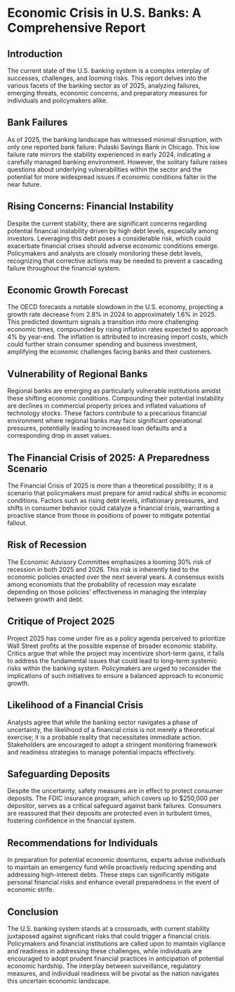 # Economic Crisis in U.S. Banks: A Comprehensive Report

## Introduction
The current state of the U.S. banking system is a complex interplay of successes, challenges, and looming risks. This report delves into the various facets of the banking sector as of 2025, analyzing failures, emerging threats, economic concerns, and preparatory measures for individuals and policymakers alike. 

## Bank Failures
As of 2025, the banking landscape has witnessed minimal disruption, with only one reported bank failure: Pulaski Savings Bank in Chicago. This low failure rate mirrors the stability experienced in early 2024, indicating a carefully managed banking environment. However, the solitary failure raises questions about underlying vulnerabilities within the sector and the potential for more widespread issues if economic conditions falter in the near future.

## Rising Concerns: Financial Instability
Despite the current stability, there are significant concerns regarding potential financial instability driven by high debt levels, especially among investors. Leveraging this debt poses a considerable risk, which could exacerbate financial crises should adverse economic conditions emerge. Policymakers and analysts are closely monitoring these debt levels, recognizing that corrective actions may be needed to prevent a cascading failure throughout the financial system.

## Economic Growth Forecast
The OECD forecasts a notable slowdown in the U.S. economy, projecting a growth rate decrease from 2.8% in 2024 to approximately 1.6% in 2025. This predicted downturn signals a transition into more challenging economic times, compounded by rising inflation rates expected to approach 4% by year-end. The inflation is attributed to increasing import costs, which could further strain consumer spending and business investment, amplifying the economic challenges facing banks and their customers.

## Vulnerability of Regional Banks
Regional banks are emerging as particularly vulnerable institutions amidst these shifting economic conditions. Compounding their potential instability are declines in commercial property prices and inflated valuations of technology stocks. These factors contribute to a precarious financial environment where regional banks may face significant operational pressures, potentially leading to increased loan defaults and a corresponding drop in asset values.

## The Financial Crisis of 2025: A Preparedness Scenario
The Financial Crisis of 2025 is more than a theoretical possibility; it is a scenario that policymakers must prepare for amid radical shifts in economic conditions. Factors such as rising debt levels, inflationary pressures, and shifts in consumer behavior could catalyze a financial crisis, warranting a proactive stance from those in positions of power to mitigate potential fallout.

## Risk of Recession 
The Economic Advisory Committee emphasizes a looming 30% risk of recession in both 2025 and 2026. This risk is inherently tied to the economic policies enacted over the next several years. A consensus exists among economists that the probability of recession may escalate depending on those policies' effectiveness in managing the interplay between growth and debt.

## Critique of Project 2025
Project 2025 has come under fire as a policy agenda perceived to prioritize Wall Street profits at the possible expense of broader economic stability. Critics argue that while the project may incentivize short-term gains, it fails to address the fundamental issues that could lead to long-term systemic risks within the banking system. Policymakers are urged to reconsider the implications of such initiatives to ensure a balanced approach to economic growth.

## Likelihood of a Financial Crisis
Analysts agree that while the banking sector navigates a phase of uncertainty, the likelihood of a financial crisis is not merely a theoretical exercise; it is a probable reality that necessitates immediate action. Stakeholders are encouraged to adopt a stringent monitoring framework and readiness strategies to manage potential impacts effectively.

## Safeguarding Deposits
Despite the uncertainty, safety measures are in effect to protect consumer deposits. The FDIC insurance program, which covers up to $250,000 per depositor, serves as a critical safeguard against bank failures. Consumers are reassured that their deposits are protected even in turbulent times, fostering confidence in the financial system.

## Recommendations for Individuals
In preparation for potential economic downturns, experts advise individuals to maintain an emergency fund while proactively reducing spending and addressing high-interest debts. These steps can significantly mitigate personal financial risks and enhance overall preparedness in the event of economic strife.

## Conclusion
The U.S. banking system stands at a crossroads, with current stability juxtaposed against significant risks that could trigger a financial crisis. Policymakers and financial institutions are called upon to maintain vigilance and readiness in addressing these challenges, while individuals are encouraged to adopt prudent financial practices in anticipation of potential economic hardship. The interplay between surveillance, regulatory measures, and individual readiness will be pivotal as the nation navigates this uncertain economic landscape.